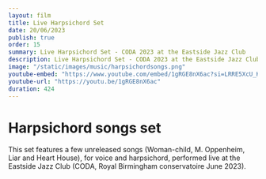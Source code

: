 ```yaml
---
layout: film
title: Live Harpsichord Set
date: 20/06/2023
publish: true
order: 15
summary: Live Harpsichord Set - CODA 2023 at the Eastside Jazz Club
description: Live Harpsichord Set - CODA 2023 at the Eastside Jazz Club
image: "/static/images/music/harpsichordsongs.png"
youtube-embed: "https://www.youtube.com/embed/1gRGE8nX6ac?si=LRRE5XcU_KJZ9Mxl"
youtube-url: "https://youtu.be/1gRGE8nX6ac"
duration: 424
---
```


# Harpsichord songs set

This set features a few unreleased songs (Woman-child, M. Oppenheim, Liar and Heart House), for voice and harpsichord, performed live at the Eastside Jazz Club (CODA, Royal Birmingham conservatoire June 2023).
